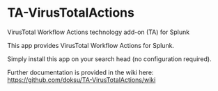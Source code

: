 # TA-VirusTotalActions

VirusTotal Workflow Actions technology add-on (TA) for Splunk

This app provides VirusTotal Workflow Actions for Splunk.

Simply install this app on your search head (no configuration required).

Further documentation is provided in the wiki here: https://github.com/doksu/TA-VirusTotalActions/wiki

